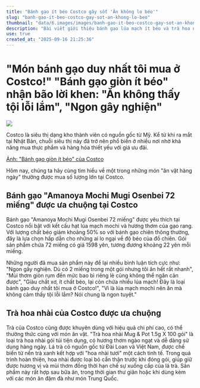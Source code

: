 ```yaml
---
title: "Bánh gạo ít béo Costco gây sốt 'Ăn không lo béo'"
slug: "banh-gao-it-beo-costco-gay-sot-an-khong-lo-beo"
thumbnail: "data/6.images/images/banh-gao-it-beo-costco-gay-sot-an-khong-lo-beo.webp"
description: "Bài viết giới thiệu bánh gạo lúa mạch ít béo và trà hoa nhài phổ biến tại Costco, được người tiêu dùng đánh giá cao về hương vị và lợi ích."
use: true
created_at: "2025-09-16 21:25:36"
---
```


# "Món bánh gạo duy nhất tôi mua ở Costco!" "Bánh gạo giòn ít béo" nhận bão lời khen: "Ăn không thấy tội lỗi lắm", "Ngon gây nghiện"

![](/images/20250916-10126320-it_nlab-000-1-view.webp)

Costco là siêu thị dạng kho thành viên có nguồn gốc từ Mỹ. Kể từ khi ra mắt tại Nhật Bản, chuỗi siêu thị này đã trở nên phổ biến ở nhiều nơi nhờ khả năng mua thực phẩm và hàng hóa thiết yếu với giá ưu đãi.

[Ảnh: "Bánh gạo giòn ít béo" của Costco](https://nlab.itmedia.co.jp/research/articles/3548276/2/#utm_source=yahoo_v3&utm_medium=feed&utm_campaign=20250916-10126320&utm_term=it_nlab-life&utm_content=embed)

Hôm nay, chúng ta hãy cùng tìm hiểu về một trong những món "ăn vặt hàng ngày" thường được mua số lượng lớn tại Costco.

## Bánh gạo "Amanoya Mochi Mugi Osenbei 72 miếng" được ưa chuộng tại Costco

Bánh gạo "Amanoya Mochi Mugi Osenbei 72 miếng" được yêu thích tại Costco nổi bật với kết cấu hạt lúa mạch mochi và hương thơm của gạo rang. Với lượng chất béo giảm khoảng 50% so với bánh gạo chiên thông thường, đây là lựa chọn hấp dẫn cho những ai lo ngại về độ béo của đồ chiên. Gói sản phẩm chứa 72 miếng có giá 1598 yên, tương đương khoảng 22 yên mỗi miếng.

Những người đã mua sản phẩm này để lại nhiều bình luận tích cực như: "Ngon gây nghiện. Dù có 2 miếng trong một gói nhưng tôi ăn hết rất nhanh", "Mùi thơm giòn rụm đến mức bao bì riêng lẻ cũng không thể ngăn cản được", "Giàu chất xơ, ít chất béo, lại còn chứa nhiều lúa mạch! Đây là loại bánh gạo duy nhất tôi mua ở Costco!", "Vì là lúa mạch mochi nên ăn mà không cảm thấy tội lỗi lắm? Nói chung là ngon tuyệt."

## Trà hoa nhài của Costco được ưa chuộng

Trà của Costco cũng được khuyên dùng với hiệu quả chi phí cao, có thể thưởng thức cùng với món ăn vặt. "Trà hoa nhài Mug & Pot 1.5g X 100 gói" là loại trà hoa nhài gói túi tiện dụng, có hương thơm ngào ngạt và dễ dàng sử dụng hàng ngày. Lá trà có nguồn gốc từ Đài Loan và Việt Nam, được chế biến từ nền trà xanh kết hợp với "hoa nhài tươi" một cách tinh tế. Trong quá trình hoàn thiện, hoa nhài được loại bỏ cẩn thận trước khi đóng gói, giúp giữ được hương vị và mùi thơm đồng thời hạn chế sự xuống cấp của lá trà. Sản phẩm này rất hợp sau bữa ăn, trong thời gian thư giãn hoặc khi dùng kèm với các món ăn đậm đà như món Trung Quốc.